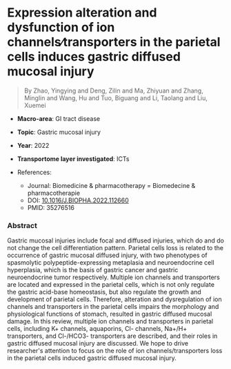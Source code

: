 # Expression alteration and dysfunction of ion channels∕transporters in the parietal cells induces gastric diffused mucosal injury

> By Zhao, Yingying and Deng, Zilin and Ma, Zhiyuan and Zhang, Minglin and Wang, Hu and Tuo, Biguang and Li, Taolang and Liu, Xuemei

- **Macro-area**: GI tract disease
- **Topic**: Gastric mucosal injury
- **Year**: 2022
- **Transportome layer investigated**: ICTs

- References:
  - Journal: Biomedicine & pharmacotherapy = Biomedecine & pharmacotherapie
  - DOI: [10.1016/J.BIOPHA.2022.112660](https://doi.org/10.1016/J.BIOPHA.2022.112660)
  - PMID: 35276516

### Abstract

Gastric mucosal injuries include focal and diffused injuries, which do and do not change the cell differentiation pattern. Parietal cells loss is related to the occurrence of gastric mucosal diffused injury, with two phenotypes of spasmolytic polypeptide-expressing metaplasia and neuroendocrine cell hyperplasia, which is the basis of gastric cancer and gastric neuroendocrine tumor respectively. Multiple ion channels and transporters are located and expressed in the parietal cells, which is not only regulate the gastric acid-base homeostasis, but also regulate the growth and development of parietal cells. Therefore, alteration and dysregulation of ion channels and transporters in the parietal cells impairs the morphology and physiological functions of stomach, resulted in gastric diffused mucosal damage. In this review, multiple ion channels and transporters in parietal cells, including K+ channels, aquaporins, Cl- channels, Na+/H+ transporters, and Cl-/HCO3- transporters are described, and their roles in gastric diffused mucosal injury are discussed. We hope to drive researcher's attention to focus on the role of ion channels/transporters loss in the parietal cells induced gastric diffused mucosal injury.
